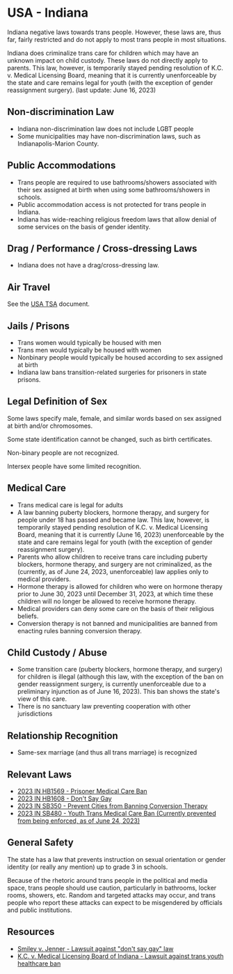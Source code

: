 # USA - Indiana

Indiana negative laws towards trans people. However, these laws
are, thus far, fairly restricted and do not apply to most
trans people in most situations.

Indiana does criminalize trans care for children which may have an
unknown impact on child custody. These laws do not directly apply to parents.
This law, however, is temporarily stayed pending resolution of K.C. v.
Medical Licensing Board, meaning that it is currently unenforceable by
the state and care remains legal for youth (with the exception of gender
reassignment surgery). (last update: June 16, 2023)

## Non-discrimination Law

 * Indiana non-discrimination law does not include LGBT people
 * Some municipalities may have non-discrimination laws, such as
   Indianapolis-Marion County.

## Public Accommodations

 * Trans people are required to use bathrooms/showers associated with their
   sex assigned at birth when using some bathrooms/showers in schools.
 * Public accommodation access is not protected for trans people in Indiana.
 * Indiana has wide-reaching religious freedom laws that allow denial of
   some services on the basis of gender identity.

## Drag / Performance / Cross-dressing Laws

 * Indiana does not have a drag/cross-dressing law.

## Air Travel

See the [USA TSA](../notes/tsa.md) document.

## Jails / Prisons

 * Trans women would typically be housed with men
 * Trans men would typically be housed with women
 * Nonbinary people would typically be housed according to sex
   assigned at birth
 * Indiana law bans transition-related surgeries for prisoners in state
   prisons.

## Legal Definition of Sex

Some laws specify male, female, and similar words based on sex assigned
at birth and/or chromosomes.

Some state identification cannot be changed, such as birth
certificates.

Non-binary people are not recognized.

Intersex people have some limited recognition.

## Medical Care

 * Trans medical care is legal for adults
 * A law banning puberty blockers, hormone therapy, and surgery for
   people under 18 has passed and became law.  This law, however, is
   temporarily stayed pending resolution of K.C. v.  Medical Licensing
   Board, meaning that it is currently (June 16, 2023) unenforceable by
   the state and care remains legal for youth (with the exception of
   gender reassignment surgery).
 * Parents who allow children to receive trans care including puberty
   blockers, hormone therapy, and surgery are not criminalized, as the
   (currently, as of June 24, 2023, unenforceable) law applies only to
   medical providers.
 * Hormone therapy is allowed for children who were on hormone therapy
   prior to June 30, 2023 until December 31, 2023, at which time these
   children will no longer be allowed to receive hormone therapy.
 * Medical providers can deny some care on the basis of their religious
   beliefs.
 * Conversion therapy is not banned and municipalities are banned from
   enacting rules banning conversion therapy.

## Child Custody / Abuse

 * Some transition care (puberty blockers, hormone therapy, and surgery)
   for children is illegal (although this law, with the exception of the
   ban on gender reassignment surgery, is currently unenforceable due to
   a preliminary injunction as of June 16, 2023). This ban shows the
   state's view of this care.
 * There is no sanctuary law preventing cooperation with other
   jurisdictions
 
## Relationship Recognition

 * Same-sex marriage (and thus all trans marriage) is recognized

## Relevant Laws

 * [2023 IN HB1569 - Prisoner Medical Care Ban](https://legiscan.com/IN/text/HB1569/id/2766909)
 * [2023 IN HB1608 - Don't Say Gay](https://legiscan.com/IN/text/HB1608/id/2790220)
 * [2023 IN SB350 - Prevent Cities from Banning Conversion Therapy](https://iga.in.gov/legislative/2023/bills/senate/350#document-d6ae1d25)
 * [2023 IN SB480 - Youth Trans Medical Care Ban (Currently prevented from being enforced, as of June 24, 2023)](https://legiscan.com/IN/text/SB0480/id/2763114)

## General Safety

The state has a law that prevents instruction on sexual orientation or
gender identity (or really any mention) up to grade 3 in schools.

Because of the rhetoric around trans people in the political and media
space, trans people should use caution, particularly in bathrooms,
locker rooms, showers, etc.  Random and targeted attacks may occur, and
trans people who report these attacks can expect to be misgendered by
officials and public institutions.

## Resources

 * [Smiley v. Jenner - Lawsuit against "don't say gay" law](https://www.aclu-in.org/en/press-releases/aclu-indiana-challenges-law-censoring-classroom-discussions)
 * [K.C. v. Medical Licensing Board of Indiana - Lawsuit against trans
   youth healthcare ban](https://www.aclu.org/cases/k-c-v-medical-licensing-board-of-indiana)

